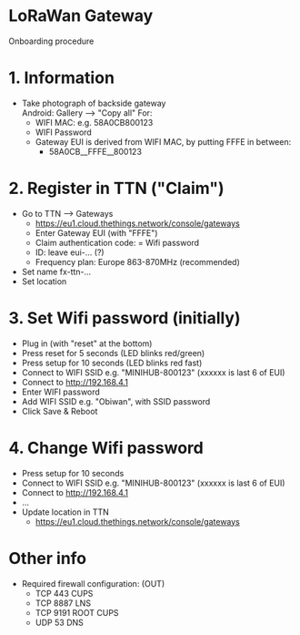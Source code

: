 
# LoRaWan Gateway

Onboarding procedure

# 1. Information

* Take photograph of backside gateway  
  Android: Gallery --> "Copy all"
  For:
	* WIFI MAC: e.g. 58A0CB800123
	* WIFI Password
	* Gateway EUI is derived from WIFI MAC, by putting FFFE in between:
		* 58A0CB__FFFE__800123

# 2. Register in TTN ("Claim")

* Go to TTN --> Gateways
	* https://eu1.cloud.thethings.network/console/gateways
	* Enter Gateway EUI (with "FFFE")
	* Claim authentication code: = Wifi password
	* ID: leave eui-... (?)
	* Frequency plan: Europe 863-870MHz (recommended)
* Set name fx-ttn-...
* Set location

# 3. Set Wifi password (initially)

* Plug in (with "reset" at the bottom)
* Press reset for 5 seconds (LED blinks red/green)
* Press setup for 10 seconds (LED blinks red fast)
* Connect to WIFI SSID e.g. "MINIHUB-800123" (xxxxxx is last 6 of EUI)
* Connect to http://192.168.4.1  
* Enter WIFI password
* Add WIFI SSID e.g. "Obiwan", with SSID password
* Click Save & Reboot 

# 4. Change Wifi password

* Press setup for 10 seconds
* Connect to WIFI SSID e.g. "MINIHUB-800123" (xxxxxx is last 6 of EUI)
* Connect to http://192.168.4.1  
* ...
* Update location in TTN
	* https://eu1.cloud.thethings.network/console/gateways

# Other info
 
* Required firewall configuration: (OUT)
	* TCP 443   CUPS
	* TCP 8887  LNS
	* TCP 9191  ROOT CUPS
	* UDP 53  DNS